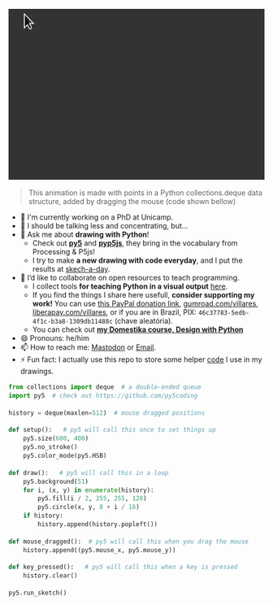 <!--**username/username** is a ✨ _special_ ✨ repository because its `README.md` (this file) appears on your GitHub profile.-->

![animação Hello World](hello.gif)

> This animation is made with points in a Python collections.deque data structure, added by dragging the mouse (code shown bellow)
- 🔭 I'm currently working on a PhD at Unicamp.
- 🌱 I should be talking less and concentrating, but...
- 💬 Ask me about **drawing with Python**! 
    - Check out [**py5**](https://py5coding.org) and [**pyp5js**](berinhard.github.io/pyp5js/pyodide/), they bring in the vocabulary from Processing & P5js!
    - I try to make **a new drawing with code everyday**, and I put the results at  [skech-a-day](https://abav.lugaralgum.com/sketch-a-day).
- 👯 I’d like to collaborate on open resources to teach programming.
    - I collect tools **for teaching Python in a visual output** [here](https://github.com/villares/Resources-for-teaching-programming).
    - If you find the things I share here usefull, **consider supporting my work!** You can use [this PayPal donation link](https://www.paypal.com/donate/?hosted_button_id=5B4MZ78C9J724), [gumroad.com/villares](https://gumroad.com/villares), [liberapay.com/villares](https://liberapay.com/villares/), or if you are in Brazil, PIX: `46c37783-5edb-4f1c-b3a8-1309db11488c` (chave aleatória).
    - You can check out [**my Domestika course, Design with Python**](https://www.domestika.org/pt/courses/4307-design-com-python-programacao-para-um-contexto-visual/a_b_a_villares)
- 😄 Pronouns: he/him
- 📫 How to reach me: [Mastodon](ciberlandia.pt/@villares) or [Email](https://abav.lugaralgum.com/contato).
- ⚡ Fun fact: I actually use this repo to store some helper [code](https://github.com/villares/villares) I use in my drawings.

```python
from collections import deque  # a double-ended queue
import py5  # check out https://github.com/py5coding 

history = deque(maxlen=512)  # mouse dragged positions

def setup():   # py5 will call this once to set things up
    py5.size(600, 400)
    py5.no_stroke()
    py5.color_mode(py5.HSB)

def draw():   # py5 will call this in a loop
    py5.background(51)
    for i, (x, y) in enumerate(history):
        py5.fill(i / 2, 255, 255, 128)
        py5.circle(x, y, 8 + i / 16)
    if history:
        history.append(history.popleft())

def mouse_dragged():  # py5 will call this when you drag the mouse
    history.append((py5.mouse_x, py5.mouse_y))
    
def key_pressed():   # py5 will call this when a key is pressed
    history.clear()

py5.run_sketch()
```
